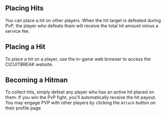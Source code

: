 ## Placing Hits
You can place a hit on other players. When the hit target is defeated during PvP, the player who defeats them will receive the total hit amount minus a service fee.

## Placing a Hit
To place a hit on a player, use the in-game web browser to access the CICUITBREAK website.

## Becoming a Hitman
To collect hits, simply defeat any player who has an active hit placed on them. If you win the PvP fight, you'll automatically receive the hit payout.
You may engage PVP with other players by clicking the `Attack` button on their profile page
